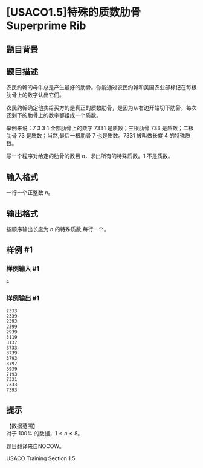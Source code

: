 # [USACO1.5]特殊的质数肋骨 Superprime Rib

## 题目背景



## 题目描述

农民约翰的母牛总是产生最好的肋骨。你能通过农民约翰和美国农业部标记在每根肋骨上的数字认出它们。 

农民约翰确定他卖给买方的是真正的质数肋骨，是因为从右边开始切下肋骨，每次还剩下的肋骨上的数字都组成一个质数。  

举例来说：$7\ 3\ 3\ 1$ 全部肋骨上的数字 $7331$ 是质数；三根肋骨 $733$ 是质数；二根肋骨 $73$ 是质数；当然,最后一根肋骨 $7$ 也是质数。$7331$ 被叫做长度 $4$ 的特殊质数。  

写一个程序对给定的肋骨的数目 $n$，求出所有的特殊质数。$1$ 不是质数。

## 输入格式

一行一个正整数 $n$。



## 输出格式

按顺序输出长度为 $n$ 的特殊质数,每行一个。


## 样例 #1

### 样例输入 #1
```
4
```

### 样例输出 #1

```
2333
2339
2393
2399
2939
3119
3137
3733
3739
3793
3797
5939
7193
7331
7333
7393
```

## 提示

【数据范围】  
对于 $100\%$ 的数据，$1\le n \le 8$。

题目翻译来自NOCOW。

USACO Training Section 1.5

